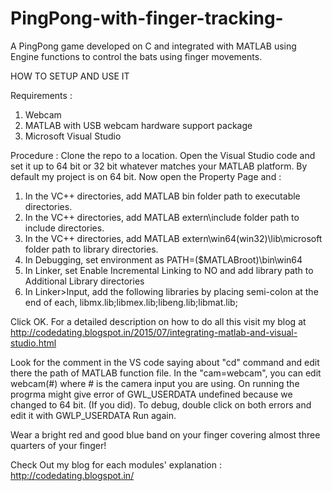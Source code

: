 # PingPong-with-finger-tracking-
A PingPong game developed on C and integrated with MATLAB using Engine functions to control the bats using finger movements.

HOW TO SETUP AND USE IT

Requirements :
1. Webcam
2. MATLAB with USB webcam hardware support package
3. Microsoft Visual Studio

Procedure :
Clone the repo to a location.
Open the Visual Studio code and set it up to 64 bit or 32 bit whatever matches your MATLAB platform. By default my project is on 64 bit.
Now open the Property Page and :
1. In the VC++ directories, add MATLAB bin folder path to executable directories.
2. In the VC++ directories, add MATLAB extern\include folder path to include directories.
3. In the VC++ directories, add MATLAB extern\win64(win32)\lib\microsoft folder path to library directories.
4. In Debugging, set environment as PATH=($MATLABroot)\bin\win64
5. In Linker, set Enable Incremental Linking to NO and add library path to Additional Library directories
6. In Linker>Input, add the following libraries by placing semi-colon at the end of each,
libmx.lib;libmex.lib;libeng.lib;libmat.lib;

Click OK. For a detailed description on how to do all this visit my blog at http://codedating.blogspot.in/2015/07/integrating-matlab-and-visual-studio.html

Look for the comment in the VS code saying about "cd" command and edit there the path of MATLAB function file. In the "cam=webcam", you can edit webcam(#) where # is the camera input you are using.
On running the progrma might give error of GWL_USERDATA undefined because we changed to 64 bit. (If you did).
To debug, double click on both errors and edit it with GWLP_USERDATA
Run again.

Wear a bright red and good blue band on your finger covering almost three quarters of your finger!

Check Out my blog for each modules' explanation : http://codedating.blogspot.in/
